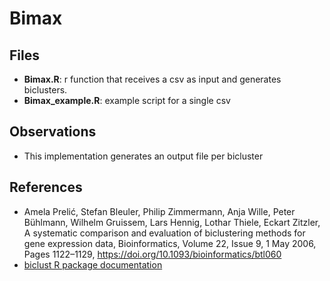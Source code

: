# Bimax

## Files

- **Bimax.R**: r function that receives a csv as input and generates biclusters.
- **Bimax_example.R**: example script for a single csv


## Observations

- This implementation generates an output file per bicluster

## References

- Amela Prelić, Stefan Bleuler, Philip Zimmermann, Anja Wille, Peter Bühlmann, Wilhelm Gruissem, Lars Hennig, Lothar Thiele, Eckart Zitzler, A systematic comparison and evaluation of biclustering methods for gene expression data, Bioinformatics, Volume 22, Issue 9, 1 May 2006, Pages 1122–1129, https://doi.org/10.1093/bioinformatics/btl060
- [biclust R package documentation](https://cran.r-project.org/web/packages/biclust)

